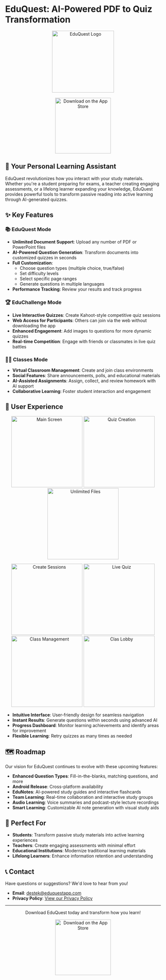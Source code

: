 # EduQuest: AI-Powered PDF to Quiz Transformation

<div align="center">
  <img src="logo_transparant.png" alt="EduQuest Logo" width="200"/>
  <br>
  <br>
  <a href="https://apps.apple.com/tr/app/eduquest-pdf-to-quiz-with-ai/id6736775097?l=tr">
    <img src="app_store_badge.svg.png" alt="Download on the App Store" width="180"/>
  </a>
</div>

## 🚀 Your Personal Learning Assistant

EduQuest revolutionizes how you interact with your study materials. Whether you're a student preparing for exams, a teacher creating engaging assessments, or a lifelong learner expanding your knowledge, EduQuest provides powerful tools to transform passive reading into active learning through AI-generated quizzes.

## ✨ Key Features

### 📚 EduQuest Mode
- **Unlimited Document Support**: Upload any number of PDF or PowerPoint files
- **AI-Powered Question Generation**: Transform documents into customized quizzes in seconds
- **Full Customization**:
  - Choose question types (multiple choice, true/false)
  - Set difficulty levels
  - Select specific page ranges
  - Generate questions in multiple languages
- **Performance Tracking**: Review your results and track progress

### 🏆 EduChallenge Mode
- **Live Interactive Quizzes**: Create Kahoot-style competitive quiz sessions
- **Web Access for Participants**: Others can join via the web without downloading the app
- **Enhanced Engagement**: Add images to questions for more dynamic quizzes
- **Real-time Competition**: Engage with friends or classmates in live quiz battles

### 👨‍🏫 Classes Mode
- **Virtual Classroom Management**: Create and join class environments
- **Social Features**: Share announcements, polls, and educational materials
- **AI-Assisted Assignments**: Assign, collect, and review homework with AI support
- **Collaborative Learning**: Foster student interaction and engagement

## 📱 User Experience

<div align="center">
  <p>
    <img src="image1.jpg" alt="Main Screen" width="230"/>
    <img src="image2.jpg" alt="Quiz Creation" width="230"/>
    <img src="image3.jpg" alt="Unlimited Files" width="230"/>
  </p>
  <p>
    <img src="image4.jpg" alt="Create Sessions" width="230"/>
    <img src="image5.jpg" alt="Live Quiz" width="230"/>
    <img src="image6.jpg" alt="Class Management" width="230"/>
    <img src="image7.jpg" alt="Clas Lobby" width="230"/>
  </p>
</div>

- **Intuitive Interface**: User-friendly design for seamless navigation
- **Instant Results**: Generate questions within seconds using advanced AI
- **Progress Dashboard**: Monitor learning achievements and identify areas for improvement
- **Flexible Learning**: Retry quizzes as many times as needed

## 🗺️ Roadmap

Our vision for EduQuest continues to evolve with these upcoming features:

- **Enhanced Question Types**: Fill-in-the-blanks, matching questions, and more
- **Android Release**: Cross-platform availability
- **EduNotes**: AI-powered study guides and interactive flashcards
- **Team Learning**: Real-time collaboration and interactive study groups
- **Audio Learning**: Voice summaries and podcast-style lecture recordings
- **Smart Learning**: Customizable AI note generation with visual study aids

## 🎯 Perfect For

- **Students**: Transform passive study materials into active learning experiences
- **Teachers**: Create engaging assessments with minimal effort
- **Educational Institutions**: Modernize traditional learning materials
- **Lifelong Learners**: Enhance information retention and understanding

## 📞 Contact

Have questions or suggestions? We'd love to hear from you!

- **Email**: [destek@eduquestapp.com](mailto:destek@eduquestapp.com)
- **Privacy Policy**: [View our Privacy Policy](https://eduquest-showcase.github.io/privacy-policy)

---

<div align="center">
  <p>Download EduQuest today and transform how you learn!</p>
  <a href="https://apps.apple.com/tr/app/eduquest-pdf-to-quiz-with-ai/id6736775097?l=tr">
    <img src="app-store-badge.png" alt="Download on the App Store" width="180"/>
  </a>
</div>
